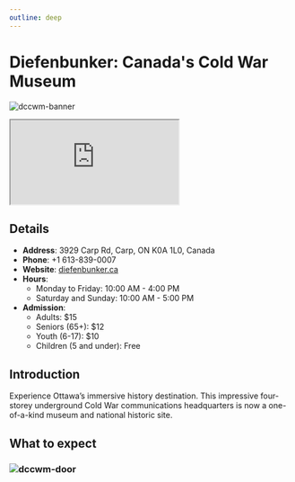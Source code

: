 ```yaml
---
outline: deep
---
```


# Diefenbunker: Canada's Cold War Museum

![dccwm-banner](/medias/dccwm-banner.png)

<iframe src="https://www.google.com/maps/embed?pb=!1m18!1m12!1m3!1d358893.75202178565!2d-76.65748811093749!3d45.35168999999999!2m3!1f0!2f0!3f0!3m2!1i1024!2i768!4f13.1!3m3!1m2!1s0x4cd1f87f4d626121%3A0x1bd7a0dab3f14d76!2sDiefenbunker%3A%20Canada&#39;s%20Cold%20War%20Museum!5e0!3m2!1szh-TW!2sca!4v1754064042679!5m2!1szh-TW!2sca" allowfullscreen="" loading="lazy" referrerpolicy="no-referrer-when-downgrade"></iframe>

## Details

- **Address**: 3929 Carp Rd, Carp, ON K0A 1L0, Canada
- **Phone**: +1 613-839-0007
- **Website**: [diefenbunker.ca](https://diefenbunker.ca/)
- **Hours**:
  - Monday to Friday: 10:00 AM - 4:00 PM
  - Saturday and Sunday: 10:00 AM - 5:00 PM
- **Admission**:
  - Adults: $15
  - Seniors (65+): $12
  - Youth (6-17): $10
  - Children (5 and under): Free

## Introduction

Experience Ottawa’s immersive history destination. This impressive four-storey underground Cold War communications headquarters is now a one-of-a-kind museum and national historic site.

## What to expect
### ![dccwm-door](/medias/dccwm-door.png)


<script setup>
import '/.vitepress/main.scss'
</script>